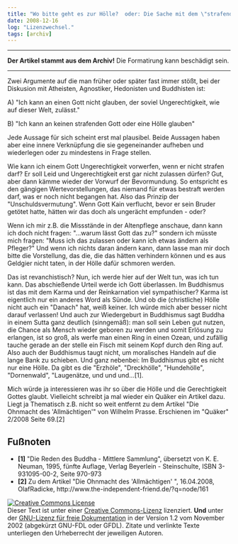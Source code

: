 ```yaml
---
title: "Wo bitte geht es zur Hölle?  oder: Die Sache mit dem \"strafenden Gott\""
date: 2008-12-16
log: "Lizenzwechsel."
tags: [archiv]
---
```

<hr><b>Der Artikel stammt aus dem Archiv!</b> Die Formatirung kann beschädigt sein.<hr>
Zwei Argumente auf die man früher oder später fast immer stößt, bei der Diskusion mit Atheisten, Agnostiker, Hedonisten und Buddhisten ist:

A) "Ich kann an einen Gott nicht glauben, der soviel Ungerechtigkeit, wie auf dieser Welt, zulässt."

B) "Ich kann an keinen strafenden Gott oder eine Hölle glauben"

Jede Aussage für sich scheint erst mal plausibel. Beide Aussagen haben aber eine innere Verknüpfung die sie gegeneinander aufheben und wiederlegen oder zu mindestens in Frage stellen.

Wie kann ich einem Gott Ungerechtigkeit vorwerfen, wenn er nicht strafen darf? Er soll Leid und Ungerechtigkeit erst gar nicht zulassen dürfen? Gut, aber dann kämme wieder der Vorwurf der Bevormundung. So entspricht es den gängigen Wertevorstellungen, das niemand für etwas bestraft werden darf, was er noch nicht begangen hat. Also das Prinzip der "Unschuldsvermutung". Wenn Gott Kain verflucht, bevor er sein Bruder getötet hatte, hätten wir das doch als ungerächt empfunden - oder?

Wenn ich mir z.B. die Missstände in der Altenpflege anschaue, dann kann ich doch nicht fragen: "...warum lässt Gott das zu?" sondern ich müsste mich fragen: "Muss ich das zulassen oder kann ich etwas ändern als Pfleger?" Und wenn ich nichts daran ändern kann, dann lasse man mir doch bitte die Vorstellung, das die, die das hätten verhindern können und es aus Geldgier nicht taten, in der Hölle dafür schmoren werden. 

Das ist revanchistisch? Nun, ich werde hier auf der Welt tun, was ich tun kann. Das abschießende Urteil werde ich Gott überlassen. Im Buddhismus ist das mit dem Karma und der Reinkarnation viel sympathischer? Karma ist eigentlich nur ein anderes Word als Sünde. Und ob die (christliche) Hölle nicht auch ein "Danach" hat, weiß keiner. Ich würde mich aber besser nicht darauf verlassen! Und auch zur Wiedergeburt in Buddhismus sagt Buddha in einem Sutta ganz deutlich (sinngemäß): man soll sein Leben gut nutzen, die Chance als Mensch wieder geboren zu werden und somit Erlösung zu erlangen, ist so groß, als werfe man einen Ring in einen Ozean, und zufällig tauche gerade an der stelle ein Fisch mit seinem Kopf durch den Ring auf. Also auch der Buddhismus taugt nicht, um moralisches Handeln auf die lange Bank zu schieben. Und ganz nebenbei: Im Buddhismus gibt es nicht nur eine Hölle. Da gibt es die "Erzhöle", "Dreckhölle", "Hundehölle", "Dornenwald", "Laugenätze, und und und...[1].

Mich würde ja interessieren was ihr so über die Hölle und die Gerechtigkeit Gottes glaubt. Vielleicht schreibt ja mal wieder ein Quäker ein Artikel dazu. Liegt ja Thematisch z.B. nicht so weit entfernt zu dem Artikel "Die Ohnmacht des 'Allmächtigen'" von Wilhelm Prasse. Erschienen im "Quäker" 2/2008 Seite 69.[2]


<h2>Fußnoten</h2>
<ul>
<li> <b>[1]</b> "Die Reden des Buddha - Mittlere Sammlung", übersetzt von K. E. Neuman, 1995, fünfte Auflage, Verlag Beyerlein - Steinschulte, ISBN 3-931095-00-2, Seite 970-973</li>
<li> <b>[2]</b> Zu dem Artikel "Die Ohnmacht des 'Allmächtigen' ", 16.04.2008,  OlafRadicke, http://www.the-independent-friend.de/?q=node/161
</ul>


 <a rel="license" href="http://creativecommons.org/licenses/by-sa/3.0/de/"><img alt="Creative Commons License" style="border-width:0" src="http://i.creativecommons.org/l/by-sa/3.0/de/88x31.png" /></a><br />Dieser <span xmlns:dc="http://purl.org/dc/elements/1.1/" href="http://purl.org/dc/dcmitype/Text" rel="dc:type">Text</span> ist unter einer <a rel="license" href="http://creativecommons.org/licenses/by-sa/3.0/de/">Creative Commons-Lizenz</a> lizenziert. <b>Und</b> unter der <a href="http://de.wikipedia.org/wiki/GFDL">GNU-Lizenz für freie Dokumentation</a> in der Version 1.2 vom November 2002 (abgekürzt GNU-FDL oder GFDL). Zitate und verlinkte Texte unterliegen den Urheberrecht der jeweiligen Autoren.
